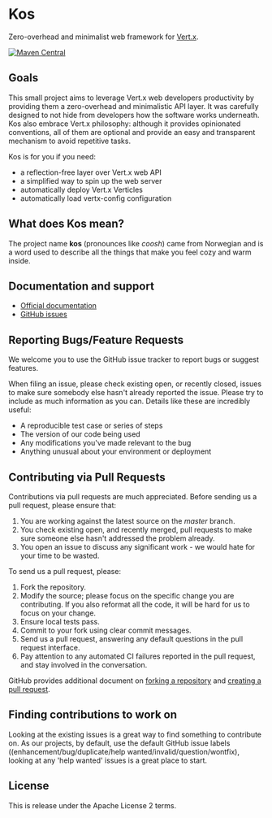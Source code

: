 # Kos
Zero-overhead and minimalist web framework for [Vert.x](https://vertx.io/).

[![Maven Central](https://maven-badges.herokuapp.com/maven-central/io.skullabs.kos/kos-core/badge.svg?style=flat-square&logo=appveyor)](https://maven-badges.herokuapp.com/maven-central/io.skullabs.kos/kos-core)

## Goals
This small project aims to leverage Vert.x web developers productivity by providing them
a zero-overhead and minimalistic API layer. It was carefully designed to not hide
from developers how the software works underneath. Kos also embrace Vert.x philosophy:
although it provides opinionated conventions, all of them are
optional and provide an easy and transparent mechanism to avoid repetitive tasks.

Kos is for you if you need:
- a reflection-free layer over Vert.x web API
- a simplified way to spin up the web server
- automatically deploy Vert.x Verticles
- automatically load vertx-config configuration

## What does Kos mean?
The project name **kos** (pronounces like _coosh_) came from Norwegian and is
a word used to describe all the things that make you feel cozy and warm inside.

## Documentation and support
- [Official documentation](https://skullabs.github.io/kos/)
- [GitHub issues](https://github.com/skullabs/kos/issues)

## Reporting Bugs/Feature Requests
We welcome you to use the GitHub issue tracker to report bugs or suggest features.

When filing an issue, please check existing open, or recently closed, issues to make sure somebody else hasn't already
reported the issue. Please try to include as much information as you can. Details like these are incredibly useful:

* A reproducible test case or series of steps
* The version of our code being used
* Any modifications you've made relevant to the bug
* Anything unusual about your environment or deployment


## Contributing via Pull Requests
Contributions via pull requests are much appreciated. Before sending us a pull request, please ensure that:

1. You are working against the latest source on the *master* branch.
2. You check existing open, and recently merged, pull requests to make sure someone else hasn't addressed the problem already.
3. You open an issue to discuss any significant work - we would hate for your time to be wasted.

To send us a pull request, please:

1. Fork the repository.
2. Modify the source; please focus on the specific change you are contributing. If you also reformat all the code, it will be hard for us to focus on your change.
3. Ensure local tests pass.
4. Commit to your fork using clear commit messages.
5. Send us a pull request, answering any default questions in the pull request interface.
6. Pay attention to any automated CI failures reported in the pull request, and stay involved in the conversation.

GitHub provides additional document on [forking a repository](https://help.github.com/articles/fork-a-repo/) and
[creating a pull request](https://help.github.com/articles/creating-a-pull-request/).


## Finding contributions to work on
Looking at the existing issues is a great way to find something to contribute on. As our projects, by default, use the default GitHub issue labels ((enhancement/bug/duplicate/help wanted/invalid/question/wontfix), looking at any 'help wanted' issues is a great place to start.

## License
This is release under the Apache License 2 terms.
